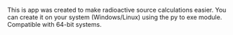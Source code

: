 This is app was created to make radioactive source calculations easier.
You can create it on your system (Windows/Linux) using the py to exe module.
Compatible with 64-bit systems.
